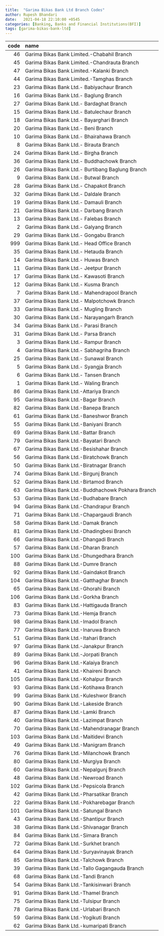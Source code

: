 ```yaml
---
title:  "Garima Bikas Bank Ltd Branch Codes"
author: Rupesh Bhandari
date:   2021-04-18 22:10:00 +0545
categories: [Banking, Banks and Financial Institutions(BFI)]
tags: [garima-bikas-bank-ltd]
---
```


|   code | name                                              |
|-------:|:--------------------------------------------------|
|     46 | Garima Bikas Bank Limited.-Chabahil Branch        |
|     45 | Garima Bikas Bank Limited.-Chandrauta Branch      |
|     47 | Garima Bikas Bank Limited.-Kalanki Branch         |
|     44 | Garima Bikas Bank Limited.-Tamghas Branch         |
|     23 | Garima Bikas Bank Ltd.- Babiyachaur Branch        |
|     16 | Garima Bikas Bank Ltd.- Baglung Branch            |
|     27 | Garima Bikas Bank Ltd.- Bardaghat Branch          |
|     15 | Garima Bikas Bank Ltd.- Batulechaur Branch        |
|     18 | Garima Bikas Bank Ltd.- Bayarghari Branch         |
|     20 | Garima Bikas Bank Ltd.- Beni Branch               |
|     10 | Garima Bikas Bank Ltd.- Bhairahawa Branch         |
|      8 | Garima Bikas Bank Ltd.- Birauta Branch            |
|     24 | Garima Bikas Bank Ltd.- Birgha  Branch            |
|     36 | Garima Bikas Bank Ltd.- Buddhachowk Branch        |
|     26 | Garima Bikas Bank Ltd.- Burtibang Baglung Branch  |
|      9 | Garima Bikas Bank Ltd.- Butwal Branch             |
|     28 | Garima Bikas Bank Ltd.- Chapakot Branch           |
|     32 | Garima Bikas Bank Ltd.- Daldale Branch            |
|     19 | Garima Bikas Bank Ltd.- Damauli Branch            |
|     21 | Garima Bikas Bank Ltd.- Darbang Branch            |
|     13 | Garima Bikas Bank Ltd.- Falebas Branch            |
|      2 | Garima Bikas Bank Ltd.- Galyang Branch            |
|     29 | Garima Bikas Bank Ltd.- Gongabu Branch            |
|    999 | Garima Bikas Bank Ltd.- Head Office Branch        |
|     35 | Garima Bikas Bank Ltd.- Hetauda Branch            |
|     14 | Garima Bikas Bank Ltd.- Huwas Branch              |
|     11 | Garima Bikas Bank Ltd.- Jeetpur Branch            |
|     17 | Garima Bikas Bank Ltd.- Kawasoti Branch           |
|     12 | Garima Bikas Bank Ltd.- Kusma Branch              |
|      7 | Garima Bikas Bank Ltd.- Mahendrapool Branch       |
|     37 | Garima Bikas Bank Ltd.- Malpotchowk Branch        |
|     33 | Garima Bikas Bank Ltd.- Mugling Branch            |
|     30 | Garima Bikas Bank Ltd.- Narayangarh Branch        |
|     34 | Garima Bikas Bank Ltd.- Parasi Branch             |
|     31 | Garima Bikas Bank Ltd.- Parsa Branch              |
|      3 | Garima Bikas Bank Ltd.- Rampur Branch             |
|      4 | Garima Bikas Bank Ltd.- Sabhagriha Branch         |
|     25 | Garima Bikas Bank Ltd.- Sunawal Branch            |
|      5 | Garima Bikas Bank Ltd.- Syangja Branch            |
|      6 | Garima Bikas Bank Ltd.- Tansen Branch             |
|      1 | Garima Bikas Bank Ltd.- Waling Branch             |
|     86 | Garima Bikas Bank Ltd.-Attariya Branch            |
|     95 | Garima Bikas Bank Ltd.-Bagar Branch               |
|     82 | Garima Bikas Bank Ltd.-Banepa Branch              |
|     61 | Garima Bikas Bank Ltd.-Baneshwor Branch           |
|     55 | Garima Bikas Bank Ltd.-Baniyani Branch            |
|     69 | Garima Bikas Bank Ltd.-Battar Branch              |
|     79 | Garima Bikas Bank Ltd.-Bayatari Branch            |
|     67 | Garima Bikas Bank Ltd.-Besishahar Branch          |
|     56 | Garima Bikas Bank Ltd.-Biratchowk Branch          |
|     50 | Garima Bikas Bank Ltd.-Biratnagar Branch          |
|     74 | Garima Bikas Bank Ltd.-Birgunj Branch             |
|     52 | Garima Bikas Bank Ltd.-Birtamod Branch            |
|     63 | Garima Bikas Bank Ltd.-Buddhachowk Pokhara Branch |
|     53 | Garima Bikas Bank Ltd.-Budhabare Branch           |
|     94 | Garima Bikas Bank Ltd.-Chandrapur Branch          |
|     71 | Garima Bikas Bank Ltd.-Chapargaudi Branch         |
|     58 | Garima Bikas Bank Ltd.-Damak Branch               |
|     81 | Garima Bikas Bank Ltd.-Dhadingbesi Branch         |
|     66 | Garima Bikas Bank Ltd.-Dhangadi Branch            |
|     57 | Garima Bikas Bank Ltd.-Dharan Branch              |
|    100 | Garima Bikas Bank Ltd.-Dhungedhara Branch         |
|     88 | Garima Bikas Bank Ltd.-Dumre Branch               |
|     92 | Garima Bikas Bank Ltd.-Gaindakot Branch           |
|    104 | Garima Bikas Bank Ltd.-Gatthaghar Branch          |
|     65 | Garima Bikas Bank Ltd.-Ghorahi Branch             |
|    106 | Garima Bikas Bank Ltd.-Gorkha Branch              |
|     83 | Garima Bikas Bank Ltd.-Hattigauda Branch          |
|     73 | Garima Bikas Bank Ltd.-Hemja Branch               |
|     98 | Garima Bikas Bank Ltd.-Imadol Branch              |
|     77 | Garima Bikas Bank Ltd.-Inaruwa Branch             |
|     51 | Garima Bikas Bank Ltd.-Itahari Branch             |
|     97 | Garima Bikas Bank Ltd.-Janakpur Branch            |
|     89 | Garima Bikas Bank Ltd.-Jorpati Branch             |
|     96 | Garima Bikas Bank Ltd.-Kalaiya Branch             |
|     41 | Garima Bikas Bank Ltd.-Khaireni Branch            |
|    105 | Garima Bikas Bank Ltd.-Kohalpur Branch            |
|     93 | Garima Bikas Bank Ltd.-Kotihawa Branch            |
|     99 | Garima Bikas Bank Ltd.-Kuleshwor Branch           |
|     90 | Garima Bikas Bank Ltd.-Lakeside Branch            |
|     87 | Garima Bikas Bank Ltd.-Lamki Branch               |
|     40 | Garima Bikas Bank Ltd.-Lazimpat Branch            |
|     70 | Garima Bikas Bank Ltd.-Mahendranagar Branch       |
|    103 | Garima Bikas Bank Ltd.-Maitidevi Branch           |
|     49 | Garima Bikas Bank Ltd.-Manigram Branch            |
|     76 | Garima Bikas Bank Ltd.-Milanchowk Branch          |
|     80 | Garima Bikas Bank Ltd.-Murgiya Branch             |
|     60 | Garima Bikas Bank Ltd.-Nepalgunj Branch           |
|     48 | Garima Bikas Bank Ltd.-Newroad Branch             |
|    102 | Garima Bikas Bank Ltd.-Pepsicola Branch           |
|     42 | Garima Bikas Bank Ltd.-Pharsatikar Branch         |
|     22 | Garima Bikas Bank Ltd.-Pokharebagar Branch        |
|    101 | Garima Bikas Bank Ltd.-Satungal  Branch           |
|     43 | Garima Bikas Bank Ltd.-Shantipur Branch           |
|     38 | Garima Bikas Bank Ltd.-Shivanagar Branch          |
|     84 | Garima Bikas Bank Ltd.-Simara Branch              |
|     72 | Garima Bikas Bank Ltd.-Surkhet branch             |
|     64 | Garima Bikas Bank Ltd.-Suryavinayak Branch        |
|     85 | Garima Bikas Bank Ltd.-Talchowk Branch            |
|     39 | Garima Bikas Bank Ltd.-Tallo Gagangauda Branch    |
|     68 | Garima Bikas Bank Ltd.-Tandi Branch               |
|     54 | Garima Bikas Bank Ltd.-Tankisinwari Branch        |
|     91 | Garima Bikas Bank Ltd.-Thamel Branch              |
|     75 | Garima Bikas Bank Ltd.-Tulsipur Branch            |
|     78 | Garima Bikas Bank Ltd.-Urlabari Branch            |
|     59 | Garima Bikas Bank Ltd.-Yogikuti Branch            |
|     62 | Garima Bikas Bank Ltd.-kumaripati Branch          |
